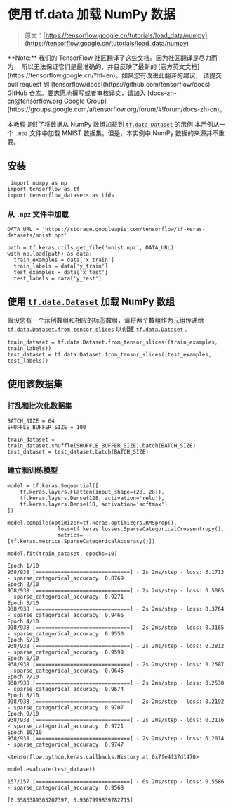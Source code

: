 # 使用 tf.data 加载 NumPy 数据

> 原文：[https://tensorflow.google.cn/tutorials/load_data/numpy](https://tensorflow.google.cn/tutorials/load_data/numpy)

<aside class="note">**Note:** 我们的 TensorFlow 社区翻译了这些文档。因为社区翻译是尽力而为， 所以无法保证它们是最准确的，并且反映了最新的 [官方英文文档](https://tensorflow.google.cn/?hl=en)。如果您有改进此翻译的建议， 请提交 pull request 到 [tensorflow/docs](https://github.com/tensorflow/docs) GitHub 仓库。要志愿地撰写或者审核译文，请加入 [docs-zh-cn@tensorflow.org Google Group](https://groups.google.com/a/tensorflow.org/forum/#!forum/docs-zh-cn)。</aside>

本教程提供了将数据从 NumPy 数组加载到 [`tf.data.Dataset`](https://tensorflow.google.cn/api_docs/python/tf/data/Dataset) 的示例 本示例从一个 `.npz` 文件中加载 MNIST 数据集。但是，本实例中 NumPy 数据的来源并不重要。

## 安装

```
 import numpy as np
import tensorflow as tf
import tensorflow_datasets as tfds 
```

### 从 `.npz` 文件中加载

```
DATA_URL = 'https://storage.googleapis.com/tensorflow/tf-keras-datasets/mnist.npz'

path = tf.keras.utils.get_file('mnist.npz', DATA_URL)
with np.load(path) as data:
  train_examples = data['x_train']
  train_labels = data['y_train']
  test_examples = data['x_test']
  test_labels = data['y_test'] 
```

## 使用 [`tf.data.Dataset`](https://tensorflow.google.cn/api_docs/python/tf/data/Dataset) 加载 NumPy 数组

假设您有一个示例数组和相应的标签数组，请将两个数组作为元组传递给 [`tf.data.Dataset.from_tensor_slices`](https://tensorflow.google.cn/api_docs/python/tf/data/Dataset#from_tensor_slices) 以创建 [`tf.data.Dataset`](https://tensorflow.google.cn/api_docs/python/tf/data/Dataset) 。

```
train_dataset = tf.data.Dataset.from_tensor_slices((train_examples, train_labels))
test_dataset = tf.data.Dataset.from_tensor_slices((test_examples, test_labels)) 
```

## 使用该数据集

### 打乱和批次化数据集

```
BATCH_SIZE = 64
SHUFFLE_BUFFER_SIZE = 100

train_dataset = train_dataset.shuffle(SHUFFLE_BUFFER_SIZE).batch(BATCH_SIZE)
test_dataset = test_dataset.batch(BATCH_SIZE) 
```

### 建立和训练模型

```
model = tf.keras.Sequential([
    tf.keras.layers.Flatten(input_shape=(28, 28)),
    tf.keras.layers.Dense(128, activation='relu'),
    tf.keras.layers.Dense(10, activation='softmax')
])

model.compile(optimizer=tf.keras.optimizers.RMSprop(),
                loss=tf.keras.losses.SparseCategoricalCrossentropy(),
                metrics=[tf.keras.metrics.SparseCategoricalAccuracy()]) 
```

```
model.fit(train_dataset, epochs=10) 
```

```
Epoch 1/10
938/938 [==============================] - 2s 2ms/step - loss: 3.1713 - sparse_categorical_accuracy: 0.8769
Epoch 2/10
938/938 [==============================] - 2s 2ms/step - loss: 0.5085 - sparse_categorical_accuracy: 0.9271
Epoch 3/10
938/938 [==============================] - 2s 2ms/step - loss: 0.3764 - sparse_categorical_accuracy: 0.9466
Epoch 4/10
938/938 [==============================] - 2s 2ms/step - loss: 0.3165 - sparse_categorical_accuracy: 0.9550
Epoch 5/10
938/938 [==============================] - 2s 2ms/step - loss: 0.2812 - sparse_categorical_accuracy: 0.9599
Epoch 6/10
938/938 [==============================] - 2s 2ms/step - loss: 0.2587 - sparse_categorical_accuracy: 0.9645
Epoch 7/10
938/938 [==============================] - 2s 2ms/step - loss: 0.2530 - sparse_categorical_accuracy: 0.9674
Epoch 8/10
938/938 [==============================] - 2s 2ms/step - loss: 0.2192 - sparse_categorical_accuracy: 0.9707
Epoch 9/10
938/938 [==============================] - 2s 2ms/step - loss: 0.2116 - sparse_categorical_accuracy: 0.9721
Epoch 10/10
938/938 [==============================] - 2s 2ms/step - loss: 0.2014 - sparse_categorical_accuracy: 0.9747

<tensorflow.python.keras.callbacks.History at 0x7fe4f37d1470>

```

```
model.evaluate(test_dataset) 
```

```
157/157 [==============================] - 0s 2ms/step - loss: 0.5586 - sparse_categorical_accuracy: 0.9568

[0.5586389303207397, 0.9567999839782715]

```